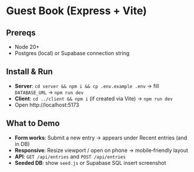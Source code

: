 # Guest Book (Express + Vite)

## Prereqs

- Node 20+
- Postgres (local) or Supabase connection string

## Install & Run

- **Server**: `cd server && npm i && cp .env.example .env` → fill `DATABASE_URL` → `npm run dev`
- **Client**: `cd ../client && npm i` (if created via Vite) → `npm run dev`
- Open http://localhost:5173

## What to Demo

- **Form works**: Submit a new entry → appears under Recent entries (and in DB)
- **Responsive**: Resize viewport / open on phone → mobile‑friendly layout
- **API**: `GET /api/entries` and `POST /api/entries`
- **Seeded DB**: show `seed.js` or Supabase SQL insert screenshot
